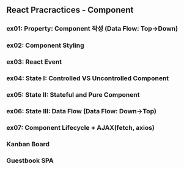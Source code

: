 ## React Pracractices - Component

### ex01: Property: Component 작성 (Data Flow: Top->Down)
### ex02: Component Styling        
### ex03: React Event              
### ex04: State I: Controlled VS Uncontrolled Component
### ex05: State II: Stateful and Pure Component
### ex06: State III: Data Flow (Data Flow: Down->Top)
### ex07: Component Lifecycle + AJAX(fetch, axios)


### Kanban Board
### Guestbook SPA


